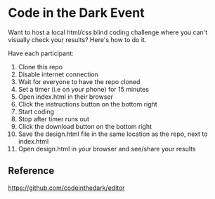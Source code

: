# Code in the Dark Event

Want to host a local html/css blind coding challenge where you can't visually check your results?  Here's how to do it.

Have each participant:
1. Clone this repo
2. Disable internet connection
2. Wait for everyone to have the repo cloned
3. Set a timer (i.e on your phone) for 15 minutes
4. Open index.html in their browser
5. Click the instructions button on the bottom right
6. Start coding
7. Stop after timer runs out
8. Click the download button on the bottom right
9. Save the design.html file in the same location as the repo, next to index.html
10. Open design.html in your browser and see/share your results

## Reference

https://github.com/codeinthedark/editor